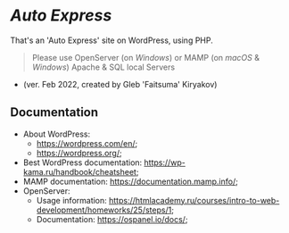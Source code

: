# **_Auto Express_**

That's an 'Auto Express' site on WordPress, using PHP.

> Please use OpenServer (on _Windows_) or MAMP (on _macOS_ & _Windows_) Apache & SQL local Servers

* (ver. Feb 2022, created by Gleb 'Faitsuma' Kiryakov)

## Documentation
* About WordPress: 
    * https://wordpress.com/en/;
    * https://wordpress.org/;
* Best WordPress documentation: https://wp-kama.ru/handbook/cheatsheet;
* MAMP documentation: https://documentation.mamp.info/;
* OpenServer:
    * Usage information: https://htmlacademy.ru/courses/intro-to-web-development/homeworks/25/steps/1;
    * Documentation: https://ospanel.io/docs/;